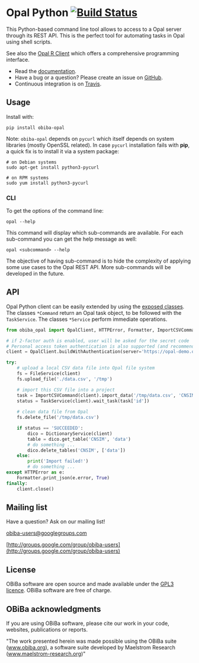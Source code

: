 # Opal Python [![Build Status](https://app.travis-ci.com/obiba/opal-python-client.svg?branch=master)](https://app.travis-ci.com/github/obiba/opal-python-client)

This Python-based command line tool allows to access to a Opal server through its REST API. This is the perfect tool
for automating tasks in Opal using shell scripts. 

See also the [Opal R Client](https://github.com/obiba/opalr) which offers a comprehensive programming interface. 

* Read the [documentation](http://opaldoc.obiba.org).
* Have a bug or a question? Please create an issue on [GitHub](https://github.com/obiba/opal-python-client/issues).
* Continuous integration is on [Travis](https://travis-ci.org/obiba/opal-python-client).

## Usage

Install with:

```shell
pip install obiba-opal
```

Note: `obiba-opal` depends on `pycurl` which itself depends on system libraries (mostly OpenSSL related). In case `pycurl` installation
fails with **pip**, a quick fix is to install it via a system package:

```shell
# on Debian systems
sudo apt-get install python3-pycurl

# on RPM systems
sudo yum install python3-pycurl
```

### CLI

To get the options of the command line:

```shell
opal --help
```

This command will display which sub-commands are available. For each sub-command you can get the help message as well:

```shell
opal <subcommand> --help
```

The objective of having sub-command is to hide the complexity of applying some use cases to the Opal REST API. More
sub-commands will be developed in the future.

## API

Opal Python client can be easily extended by using the [exposed classes](https://github.com/obiba/opal-python-client/blob/master/obiba_opal/__init__.py). The classes `*Command` return an Opal task object, to be followed with the `TaskService`. The classes `*Service` perform immediate operations. 

```python
from obiba_opal import OpalClient, HTTPError, Formatter, ImportCSVCommand, TaskService, FileService, DictionaryService

# if 2-factor auth is enabled, user will be asked for the secret code
# Personal access token authentication is also supported (and recommended)
client = OpalClient.buildWithAuthentication(server='https://opal-demo.obiba.org', user='administrator', password='password')

try:
    # upload a local CSV data file into Opal file system
    fs = FileService(client)
    fs.upload_file('./data.csv', '/tmp')

    # import this CSV file into a project
    task = ImportCSVCommand(client).import_data('/tmp/data.csv', 'CNSIM')
    status = TaskService(client).wait_task(task['id'])
    
    # clean data file from Opal
    fs.delete_file('/tmp/data.csv')

    if status == 'SUCCEEDED':
        dico = DictionaryService(client)
        table = dico.get_table('CNSIM', 'data')
        # do something ...
        dico.delete_tables('CNSIM', ['data'])
    else:
        print('Import failed!')
        # do something ...
except HTTPError as e:
    Formatter.print_json(e.error, True)
finally:
    client.close()
```

## Mailing list

Have a question? Ask on our mailing list!

obiba-users@googlegroups.com

[http://groups.google.com/group/obiba-users](http://groups.google.com/group/obiba-users)

## License

OBiBa software are open source and made available under the [GPL3 licence](http://www.obiba.org/pages/license/). OBiBa software are free of charge.

## OBiBa acknowledgments

If you are using OBiBa software, please cite our work in your code, websites, publications or reports.

"The work presented herein was made possible using the OBiBa suite (www.obiba.org), a  software suite developed by Maelstrom Research (www.maelstrom-research.org)"
